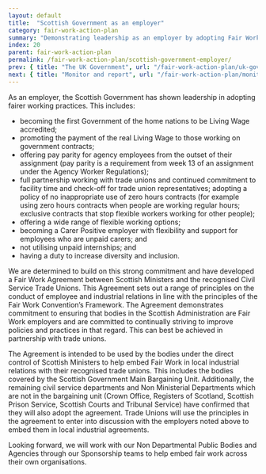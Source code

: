 ```yaml
---
layout: default
title:  "Scottish Government as an employer"
category: fair-work-action-plan
summary: "Demonstrating leadership as an employer by adopting Fair Work practices"
index: 20
parent: fair-work-action-plan
permalink: /fair-work-action-plan/scottish-government-employer/
prev: { title: "The UK Government", url: "/fair-work-action-plan/uk-government/" }
next: { title: "Monitor and report", url: "/fair-work-action-plan/monitor-and-report/" }
---
```


As an employer, the Scottish Government has shown leadership in adopting fairer working practices.  This includes:

* becoming the first Government of the home nations to be Living Wage accredited;
* promoting the payment of the real Living Wage to those working on government contracts; 
* offering pay parity for agency employees from the outset of their assignment (pay parity is a requirement from week 13 of an assignment under the Agency Worker Regulations); 
* full partnership working with trade unions and continued commitment to facility time and  check-off for trade union representatives; adopting a policy of no inappropriate use of zero hours contracts (for example using zero hours contracts when people are working regular hours; exclusive contracts that stop flexible workers working for other people);
* offering a wide range of flexible working options; 
* becoming a Carer Positive employer with flexibility and support for employees who are unpaid carers; and
* not utilising unpaid internships; and 
* having a duty to increase diversity and inclusion.

We are determined to build on this strong commitment and have developed a Fair Work Agreement between Scottish Ministers and the recognised Civil Service Trade Unions.  This Agreement sets out a range of principles on the conduct of employee and industrial relations in line with the principles of the Fair Work Convention’s Framework.  The Agreement demonstrates commitment to ensuring that bodies in the Scottish Administration are Fair Work employers and are committed to continually striving to improve policies and practices in that regard.  This can best be achieved in partnership with trade unions.  

The Agreement is intended to be used by the bodies under the direct control of Scottish Ministers to help embed Fair Work in local industrial relations with their recognised trade unions.  This includes the bodies covered by the Scottish Government Main Bargaining Unit.  Additionally, the remaining civil service departments and Non Ministerial Departments which are not in the bargaining unit (Crown Office, Registers of Scotland, Scottish Prison Service, Scottish Courts and Tribunal Service) have confirmed that they will also adopt the agreement.  Trade Unions will use the principles in the agreement to enter into discussion with the employers noted above to embed them in local industrial agreements. 

Looking forward, we will work with our Non Departmental Public Bodies and Agencies through our Sponsorship teams to help embed fair work across their own organisations. 
